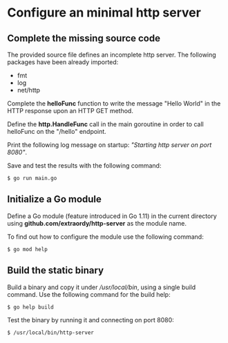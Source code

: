 # Configure an minimal http server

## Complete the missing source code
The provided source file defines an incomplete http server.
The following packages have been already imported:
- fmt
- log
- net/http

Complete the **helloFunc** function to write the message "Hello World" in the
HTTP response upon an HTTP GET method.  

Define the **http.HandleFunc** call in the main goroutine in order to call
helloFunc on the "/hello" endpoint.

Print the following log message on startup: *"Starting http server on port 8080"*.

Save and test the results with the following command:

```
$ go run main.go
```

## Initialize a Go module
Define a Go module (feature introduced in Go 1.11) in the current directory 
using **github.com/extraordy/http-server** as the module name.

To find out how to configure the module use the following command:

```
$ go mod help
```

## Build the static binary

Build a binary and copy it under */usr/local/bin*, using a single build command. 
Use the following command for the build help:

```
$ go help build
```

Test the binary by running it and connecting on port 8080:

```
$ /usr/local/bin/http-server
```

